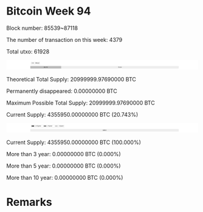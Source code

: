 # Bitcoin Week 94

Block number: 85539~87118

The number of transaction on this week: 4379

Total utxo: 61928

![](../images/mined_week94.png)

Theoretical Total Supply: 20999999.97690000 BTC

Permanently disappeared: 0.00000000 BTC

Maximum Possible Total Supply: 20999999.97690000 BTC

Current Supply: 4355950.00000000 BTC (20.743%)

![](../images/year_week94.png)


Current Supply: 4355950.00000000 BTC (100.000%)

More than 3 year: 0.00000000 BTC (0.000%)

More than 5 year: 0.00000000 BTC (0.000%)

More than 10 year: 0.00000000 BTC (0.000%)

# Remarks

